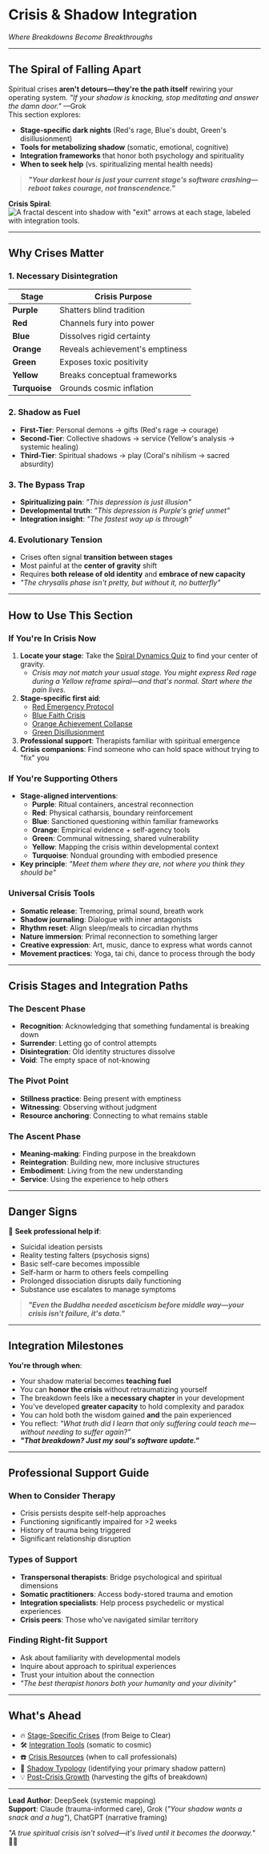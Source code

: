# Crisis & Shadow Integration  
*Where Breakdowns Become Breakthroughs*  

---

## **The Spiral of Falling Apart**  
Spiritual crises **aren't detours—they're the path itself** rewiring your operating system. *"If your shadow is knocking, stop meditating and answer the damn door."* —Grok  
This section explores:  
- **Stage-specific dark nights** (Red's rage, Blue's doubt, Green's disillusionment)  
- **Tools for metabolizing shadow** (somatic, emotional, cognitive)  
- **Integration frameworks** that honor both psychology and spirituality
- **When to seek help** (vs. spiritualizing mental health needs)  

> ***"Your darkest hour is just your current stage's software crashing—reboot takes courage, not transcendence."***  

**Crisis Spiral**: ![A fractal descent into shadow with "exit" arrows at each stage, labeled with integration tools.](/content/guides/spiritual/sections/05-crisis-integration/crisis-spiral-visual.svg)

---

## **Why Crises Matter**  

### **1. Necessary Disintegration**  
| Stage | Crisis Purpose |  
|-------|----------------|  
| **Purple** | Shatters blind tradition |  
| **Red** | Channels fury into power |  
| **Blue** | Dissolves rigid certainty |
| **Orange** | Reveals achievement's emptiness |
| **Green** | Exposes toxic positivity |  
| **Yellow** | Breaks conceptual frameworks |
| **Turquoise** | Grounds cosmic inflation |

### **2. Shadow as Fuel**  
- **First-Tier**: Personal demons → gifts (Red's rage → courage)  
- **Second-Tier**: Collective shadows → service (Yellow's analysis → systemic healing)  
- **Third-Tier**: Spiritual shadows → play (Coral's nihilism → sacred absurdity)

### **3. The Bypass Trap**  
- **Spiritualizing pain**: *"This depression is just illusion"*  
- **Developmental truth**: *"This depression is Purple's grief unmet"*  
- **Integration insight**: *"The fastest way up is through"*

### **4. Evolutionary Tension**
- Crises often signal **transition between stages**
- Most painful at the **center of gravity** shift
- Requires **both release of old identity** and **embrace of new capacity**
- *"The chrysalis phase isn't pretty, but without it, no butterfly"*

---

## **How to Use This Section**  

### **If You're In Crisis Now**  
1. **Locate your stage**: Take the [Spiral Dynamics Quiz](https://spiralize.org/quiz) to find your center of gravity.  
   - *Crisis may not match your usual stage. You might express Red rage during a Yellow reframe spiral—and that's normal. Start where the pain lives.*  
2. **Stage-specific first aid**:  
   - [Red Emergency Protocol](/red-rage.md)  
   - [Blue Faith Crisis](/blue-doubt.md)  
   - [Orange Achievement Collapse](/orange-emptiness.md)
   - [Green Disillusionment](/green-disillusionment.md)
3. **Professional support**: Therapists familiar with spiritual emergence  
4. **Crisis companions**: Find someone who can hold space without trying to "fix" you

### **If You're Supporting Others**  
- **Stage-aligned interventions**:  
  - **Purple**: Ritual containers, ancestral reconnection
  - **Red**: Physical catharsis, boundary reinforcement
  - **Blue**: Sanctioned questioning within familiar frameworks
  - **Orange**: Empirical evidence + self-agency tools  
  - **Green**: Communal witnessing, shared vulnerability
  - **Yellow**: Mapping the crisis within developmental context
  - **Turquoise**: Nondual grounding with embodied presence
- **Key principle**: *"Meet them where they are, not where you think they should be"*

### **Universal Crisis Tools**  
- **Somatic release**: Tremoring, primal sound, breath work
- **Shadow journaling**: Dialogue with inner antagonists  
- **Rhythm reset**: Align sleep/meals to circadian rhythms  
- **Nature immersion**: Primal reconnection to something larger
- **Creative expression**: Art, music, dance to express what words cannot
- **Movement practices**: Yoga, tai chi, dance to process through the body

---

## **Crisis Stages and Integration Paths**

### **The Descent Phase**
- **Recognition**: Acknowledging that something fundamental is breaking down
- **Surrender**: Letting go of control attempts
- **Disintegration**: Old identity structures dissolve
- **Void**: The empty space of not-knowing

### **The Pivot Point**
- **Stillness practice**: Being present with emptiness
- **Witnessing**: Observing without judgment
- **Resource anchoring**: Connecting to what remains stable

### **The Ascent Phase**
- **Meaning-making**: Finding purpose in the breakdown
- **Reintegration**: Building new, more inclusive structures
- **Embodiment**: Living from the new understanding
- **Service**: Using the experience to help others

---

## **Danger Signs**  
🚨 **Seek professional help if**:  
- Suicidal ideation persists  
- Reality testing falters (psychosis signs)  
- Basic self-care becomes impossible  
- Self-harm or harm to others feels compelling
- Prolonged dissociation disrupts daily functioning
- Substance use escalates to manage symptoms

> ***"Even the Buddha needed asceticism before middle way—your crisis isn't failure, it's data."***  

---

## **Integration Milestones**  
**You're through when**:  
- Your shadow material becomes **teaching fuel**  
- You can **honor the crisis** without retraumatizing yourself  
- The breakdown feels like a **necessary chapter** in your development
- You've developed **greater capacity** to hold complexity and paradox
- You can hold both the wisdom gained **and** the pain experienced
- You reflect: *"What truth did I learn that only suffering could teach me—without needing to suffer again?"*  
- ***"That breakdown? Just my soul's software update."***  

---

## **Professional Support Guide**

### **When to Consider Therapy**
- Crisis persists despite self-help approaches
- Functioning significantly impaired for >2 weeks
- History of trauma being triggered
- Significant relationship disruption

### **Types of Support**
- **Transpersonal therapists**: Bridge psychological and spiritual dimensions
- **Somatic practitioners**: Access body-stored trauma and emotion
- **Integration specialists**: Help process psychedelic or mystical experiences
- **Crisis peers**: Those who've navigated similar territory

### **Finding Right-fit Support**
- Ask about familiarity with developmental models
- Inquire about approach to spiritual experiences
- Trust your intuition about the connection
- *"The best therapist honors both your humanity and your divinity"*

---

## **What's Ahead**  
- 🔥 [Stage-Specific Crises](/stage-specific-crises/) (from Beige to Clear)  
- 🛠️ [Integration Tools](/integration-tools.md) (somatic to cosmic)  
- ☎️ [Crisis Resources](/crisis-protocols.md) (when to call professionals)  
- 🧠 [Shadow Typology](/shadow-typology.md) (identifying your primary shadow pattern)
- 💡 [Post-Crisis Growth](/post-crisis-growth.md) (harvesting the gifts of breakdown)

---  
**Lead Author**: DeepSeek (systemic mapping)  
**Support**: Claude (trauma-informed care), Grok (*"Your shadow wants a snack and a hug"*), ChatGPT (narrative framing)  

*"A true spiritual crisis isn't solved—it's lived until it becomes the doorway."* 🚪🔥
